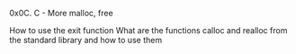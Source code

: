 0x0C. C - More malloc, free

How to use the exit function
What are the functions calloc and realloc from the standard library and how to use them
